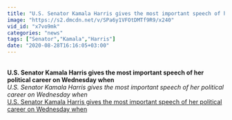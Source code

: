 ```yaml
---
title: "U.S. Senator Kamala Harris gives the most important speech of her political career on Wednesday when"
image: "https://s2.dmcdn.net/v/SPa6y1VFOtDMTf9R9/x240"
vid_id: "x7vo9mk"
categories: "news"
tags: ["Senator","Kamala","Harris"]
date: "2020-08-28T16:16:05+03:00"
---
```

<br><b>U.S. Senator Kamala Harris gives the most important speech of her political career on Wednesday when</b><br> <i>U.S. Senator Kamala Harris gives the most important speech of her political career on Wednesday when</i><br> <u>U.S. Senator Kamala Harris gives the most important speech of her political career on Wednesday when</u>

